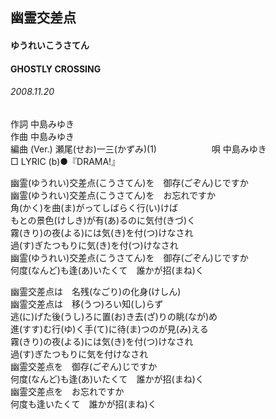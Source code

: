 ## 幽霊交差点
#### ゆうれいこうさてん
#### GHOSTLY CROSSING
###### 2008.11.20


作詞     中島みゆき　　　　　   
作曲      中島みゆき  　　　   
編曲 (Ver.) 瀬尾(せお)一三(かずみ)(1)　　　　　　
唄     中島みゆき      
□ LYRIC (b)●『DRAMA!』   
  
幽霊(ゆうれい)交差点(こうさてん)を　御存(ごぞん)じですか  
幽霊(ゆうれい)交差点(こうさてん)を　お忘れですか  
角(かく)を曲(ま)がってしばらく行(い)けば  
もとの景色(けしき)が有(あ)るのに気付(きづ)く  
霧(きり)の夜(よる)には気(き)を付(つ)けなされ  
過(す)ぎたつもりに気(き)を付(つ)けなされ  
幽霊(ゆうれい)交差点(こうさてん)を　御存(ごぞん)じですか  
何度(なんど)も逢(あ)いたくて　誰かが招(まね)く  
  
幽霊交差点は　名残(なごり)の化身(けしん)  
幽霊交差点は　移(うつ)ろい知(し)らず  
逃(に)げた後(うし)ろに置(お)き去(ざ)りの眺(なが)め  
進(すす)む行(ゆ)く手(て)に待(ま)つのが見(み)える  
霧(きり)の夜(よる)には気(き)を付(つ)けなされ  
過(す)ぎたつもりに気を付けなされ  
幽霊交差点を　御存(ごぞん)じですか  
何度(なんど)も逢(あ)いたくて　誰かが招(まね)く  
幽霊交差点を　お忘れですか  
何度も逢いたくて　誰かが招(まね)く  